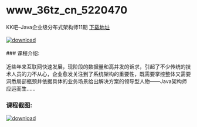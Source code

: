 # www_36tz_cn_5220470
KK吧–Java企业级分布式架构师11期
[下载地址](http://www.36tz.cn/article/5220470 "下载地址")
<br/></br>[![download](http://36tz.cn/muke_img/2021_07_1-44-300x201.png "下载地址")](http://www.36tz.cn/article/5220470 "下载地址")
<br/></br>### 课程介绍:<br/></br>近些年来互联网快速发展，现阶段的数据量和高并发的诉求，引起了不少传统的技术人员的力不从心，企业愈发关注到了系统架构的重要性，既需要掌控整体又需要洞悉局部瓶颈并依据具体的业务场景给出解决方案的领导型人物——Java架构师应运而生……

### 课程截图:
[![download](http://36tz.cn/muke_img/2021_07_2-42.png "下载地址")](http://www.36tz.cn/article/5220470 "下载地址")
